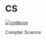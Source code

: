 # CS

[![codecov](https://codecov.io/gh/pshaddel/CS/branch/main/graph/badge.svg?token=4LTI5XHLFO)](https://codecov.io/gh/pshaddel/CS)

Compter Science
